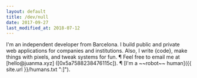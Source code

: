 ```yaml
---
layout: default
title: /dev/null
date: 2017-09-27
last_modified_at: 2018-07-12
---
```

<div class="show" id="en" lang="en" markdown="1">
  I'm an independent developer from Barcelona. I build public and private web applications for companies and institutions. Also, I write {code}, make things with pixels, and tweak systems for fun. ¶ Feel free to email me at [hello@juanma.xyz] ([0x5a7588238476115c]). ¶ [I'm a ~~robot~~ human]({{ site.url }}/humans.txt ":]").
</div>

[hello@juanma.xyz]: mailto:hello@juanma.xyz
[0x5a7588238476115c]: https://hkps.pool.sks-keyservers.net/pks/lookup?op=get&search=0x5a7588238476115c

